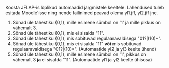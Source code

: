Koosta JFLAP-is lõplikud automaadid järgmistele keeltele.
Lahendused tuleb esitada Moodle'isse ning nende failinimed peavad olema yl1.jff, yl2.jff jne.

1. Sõnad üle tähestiku {0,1}, mille esimene sümbol on '1' ja mille pikkus on vähemalt 3.
2. Sõnad üle tähestiku {0,1}, mis ei sisalda "11".
3. Sõnad üle tähestiku {0,1}, mis sobituvad regulaaravaldisega "01?|(10)*".
4. Sõnad üle tähestiku {0,1}, mis ei sisalda "11" **või** mis sobituvad regulaaravaldisega "01?|(10)*".
   (Automaatide yl2 ja yl3 keelte ühend)
5. Sõnad üle tähestiku {0,1}, mille esimene sümbol on '1', pikkus on vähemalt 3 **ja** ei sisalda "11".
   (Automaatide yl1 ja yl2 keelte ühisosa)
